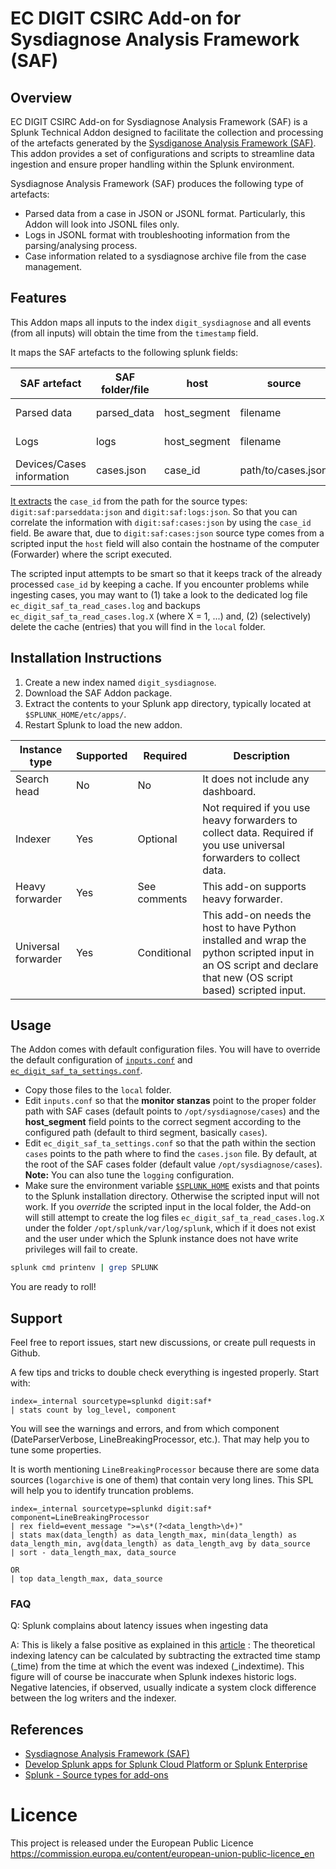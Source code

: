 # EC DIGIT CSIRC Add-on for Sysdiagnose Analysis Framework (SAF)

## Overview

EC DIGIT CSIRC Add-on for Sysdiagnose Analysis Framework (SAF) is a Splunk Technical Addon designed to facilitate the collection and processing of the artefacts generated by the [Sysdiganose Analysis Framework (SAF)](https://github.com/EC-DIGIT-CSIRC/sysdiagnose). This addon provides a set of configurations and scripts to streamline data ingestion and ensure proper handling within the Splunk environment.

Sysdiagnose Analysis Framework (SAF) produces the following type of artefacts:

- Parsed data from a case in JSON or JSONL format. Particularly, this Addon will look into JSONL files only.
- Logs in JSONL format with troubleshooting information from the parsing/analysing process.
- Case information related to a sysdiagnose archive file from the case management.

## Features

This Addon maps all inputs to the index `digit_sysdiagnose` and all events (from all inputs) will obtain the time from the `timestamp` field.

It maps the SAF artefacts to the following splunk fields:

| SAF artefact | SAF folder/file | host | source | sourcetype | input type
|---|---|---|---|---|---
| Parsed data | parsed_data | host_segment | filename | `digit:saf:parseddata:json` | Folder monitoring
| Logs | logs| host_segment | filename | `digit:saf:logs:json` | Folder monitoring
| Devices/Cases information | cases.json | case_id | path/to/cases.json | `digit:saf:cases:json` | Scripted

[It extracts](https://docs.splunk.com/Documentation/Splunk/9.4.2/Knowledge/Createandmaintainsearch-timefieldextractionsthroughconfigurationfiles) the `case_id` from the path for the source types: `digit:saf:parseddata:json` and `digit:saf:logs:json`. So that you can correlate the information with `digit:saf:cases:json` by using the `case_id` field. Be aware that, due to `digit:saf:cases:json` source type comes from a scripted input the `host` field will also contain the hostname of the computer (Forwarder) where the script executed.

The scripted input attempts to be smart so that it keeps track of the already processed `case_id` by keeping a cache. If you encounter problems while ingesting cases, you may want to (1) take a look to the dedicated log file `ec_digit_saf_ta_read_cases.log` and backups `ec_digit_saf_ta_read_cases.log.X` (where X = 1, ...) and, (2) (selectively) delete the cache (entries) that you will find in the `local` folder.

## Installation Instructions

1. Create a new index named `digit_sysdiagnose`.
2. Download the SAF Addon package.
3. Extract the contents to your Splunk app directory, typically located at `$SPLUNK_HOME/etc/apps/`.
4. Restart Splunk to load the new addon.

| Instance type | Supported | Required | Description
|---------------|-----------|----------|------------
| Search head   | No       | No      | It does not include any dashboard.
| Indexer       | Yes       | Optional       | Not required if you use heavy forwarders to collect data. Required if you use universal forwarders to collect data.
| Heavy forwarder     | Yes       | See comments       | This add-on supports heavy forwarder.
| Universal forwarder | Yes       | Conditional       | This add-on needs the host to have Python installed and wrap the python scripted input in an OS script and declare that new (OS script based) scripted input.

## Usage

The Addon comes with default configuration files. You will have to override the default configuration of [`inputs.conf`](default/inputs.conf) and [`ec_digit_saf_ta_settings.conf`](default/ec_digit_saf_ta_settings.conf).

- Copy those files to the `local` folder.
- Edit `inputs.conf` so that the __monitor stanzas__ point to the proper folder path with SAF cases (default points to `/opt/sysdiagnose/cases`) and the __host\_segment__ field points to the correct segment according to the configured path (default to third segment, basically `cases`).
- Edit `ec_digit_saf_ta_settings.conf` so that the path within the section `cases` points to the path where to find the `cases.json` file. By default, at the root of the SAF cases folder (default value `/opt/sysdiagnose/cases`). __Note:__ You can also tune the `logging` configuration.
- Make sure the environment variable [`$SPLUNK_HOME`](https://dev.splunk.com/enterprise/tutorials/quickstart_old/setsplunkhome/) exists and that points to the Splunk installation directory. Otherwise the scripted input will not work. If you *override* the scripted input in the local folder, the Add-on will still attempt to create the log files `ec_digit_saf_ta_read_cases.log.X` under the folder `/opt/splunk/var/log/splunk`, which if it does not exist and the user under which the Splunk instance does not have write privileges will fail to create.

```bash
splunk cmd printenv | grep SPLUNK
```

You are ready to roll!

## Support

Feel free to report issues, start new discussions, or create pull requests in Github.

A few tips and tricks to double check everything is ingested properly. Start with:

```splunk
index=_internal sourcetype=splunkd digit:saf*
| stats count by log_level, component
```

You will see the warnings and errors, and from which component (DateParserVerbose, LineBreakingProcessor, etc.). That may help you to tune some properties.

It is worth mentioning `LineBreakingProcessor` because there are some data sources (`logarchive` is one of them) that contain very long lines. This SPL will help you to identify truncation problems.

```splunk
index=_internal sourcetype=splunkd digit:saf*   component=LineBreakingProcessor
| rex field=event_message ">=\s*(?<data_length>\d+)"
| stats max(data_length) as data_length_max, min(data_length) as data_length_min, avg(data_length) as data_length_avg by data_source
| sort - data_length_max, data_source

OR
| top data_length_max, data_source
```

### FAQ
Q: Splunk complains about latency issues when ingesting data

A: This is likely a false positive as explained in this [article](https://community.splunk.com/t5/All-Apps-and-Add-ons/How-can-I-view-the-indexing-latency-for-incoming-events-in-real/m-p/47893) : 
The theoretical indexing latency can be calculated by subtracting the extracted time stamp (_time) from the time at which the event was indexed (_indextime). 
This figure will of course be inaccurate when Splunk indexes historic logs. Negative latencies, if observed, usually indicate a system clock difference between the log writers and the indexer.


## References

- [Sysdiagnose Analysis Framework (SAF)](https://github.com/EC-DIGIT-CSIRC/sysdiagnose)
- [Develop Splunk apps for Splunk Cloud Platform or Splunk Enterprise](https://dev.splunk.com/enterprise/docs/developapps/)
- [Splunk - Source types for add-ons](https://docs.splunk.com/Documentation/AddOns/released/Overview/Sourcetypes)

# Licence

This project is released under the European Public Licence
<https://commission.europa.eu/content/european-union-public-licence_en>

